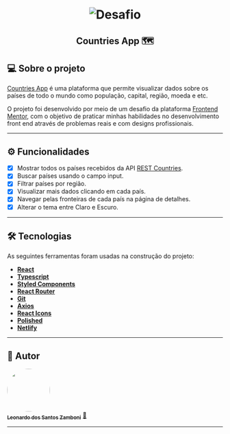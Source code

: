
<h1 align="center">
    <img alt="Desafio" title="Desafio" src="https://www.frontendmentor.io/_next/image?url=https%3A%2F%2Fres.cloudinary.com%2Fdz209s6jk%2Fimage%2Fupload%2Fv1554827486%2FChallenges%2Fwirxeocmd6tpnn9c5oqc.jpg&w=828&q=75" />
</h1>

<h2 align="center"> 
	  Countries App 🗺️
</h2>

## 💻 Sobre o projeto

[Countries App](https://reverent-panini-6ce833.netlify.app) é uma plataforma que permite visualizar dados sobre os países de todo o mundo como população, capital, região, moeda e etc.


O projeto foi desenvolvido por meio de um desafio da plataforma [Frontend Mentor](https://www.frontendmentor.io/challenges), com o objetivo de praticar minhas habilidades no desenvolvimento front end através de problemas reais e com designs profissionais.

---

## ⚙️ Funcionalidades

- [x] Mostrar todos os países recebidos da API [REST Countries](https://restcountries.eu).
- [x] Buscar países usando o campo input.
- [x] Filtrar países por região.
- [x] Visualizar mais dados clicando em cada país.
- [x] Navegar pelas fronteiras de cada país na página de detalhes.
- [x] Alterar o tema entre Claro e Escuro. 

---

## 🛠 Tecnologias

As seguintes ferramentas foram usadas na construção do projeto:

-   **[React](https://reactjs.org/)**
-   **[Typescript](https://www.typescriptlang.org/docs/)**
-   **[Styled Components](https://styled-components.com/)**
-   **[React Router](https://reactrouter.com/)**
-   **[Git](https://git-scm.com/)**  
-   **[Axios](https://github.com/axios/axios)**
-   **[React Icons](https://react-icons.github.io/react-icons/)**
-   **[Polished](https://polished.js.org/)**
-   **[Netlify](https://www.netlify.com/)**

---

## 🤵 Autor

<a href="https://www.linkedin.com/in/leowebdev/">
 <img style="border-radius: 50%;" src="https://avatars.githubusercontent.com/u/34231899?s=400&u=ca4f73f5b79d52cd6ff00640d7ce71cfe3730911&v=4" width="100px;" alt=""/>
 <br />
 <sub><b>Leonardo dos Santos Zamboni</b></sub></a> <a href="https://www.linkedin.com/in/leowebdev/" title="Leonardo dos Santos Zamboni">🚀</a>
 <br />

---
